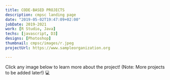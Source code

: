 ```yaml
---
title: CODE-BASED PROJECTS
description: cmpsc landing page
date: "2019-05-02T19:47:09+02:00"
jobDate: 2019-2021
work: [R Studio, Java]
techs: [javascript, D3]
designs: [Photoshop]
thumbnail: cmpsc/images/r.jpeg
projectUrl: https://www.sampleorganization.org

---
```


Click any image below to learn more about the project! (Note: More projects to be added later!) :computer:
